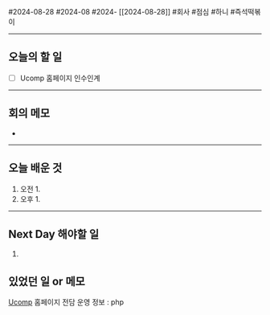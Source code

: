 #2024-08-28 #2024-08 #2024- [[2024-08-28]]
#회사 #점심 #하니 #즉석떡볶이 

---
## 오늘의 할 일
- [ ] Ucomp 홈페이지 인수인계
---
## 회의 메모
- 
---
## 오늘 배운 것
1. 오전
    1. 
2. 오후
    1. 
---
## Next Day 해야할 일
1. 


## 있었던 일 or 메모
[Ucomp](ucomp.co.kr) 홈페이지 전담 운영
정보 : php